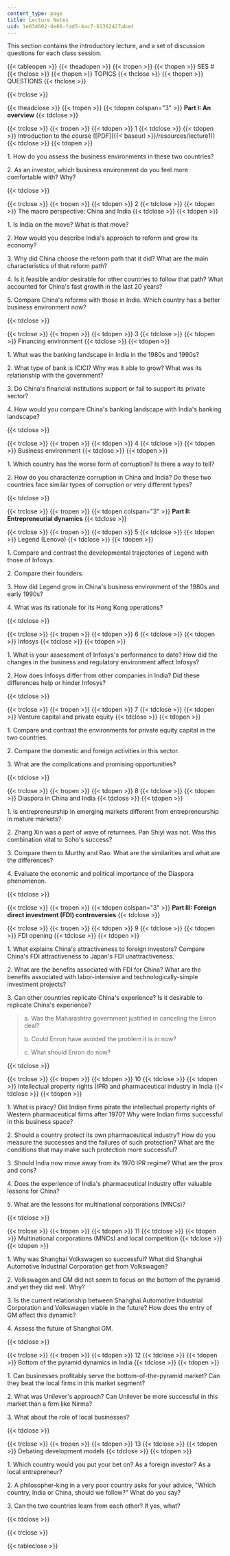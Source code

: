 ```yaml
---
content_type: page
title: Lecture Notes
uid: 1e034602-4e06-fad5-4ac7-61362427abad
---
```


This section contains the introductory lecture, and a set of discussion questions for each class session.

{{< tableopen >}}
{{< theadopen >}}
{{< tropen >}}
{{< thopen >}}
SES #
{{< thclose >}}
{{< thopen >}}
TOPICS
{{< thclose >}}
{{< thopen >}}
QUESTIONS
{{< thclose >}}

{{< trclose >}}

{{< theadclose >}}
{{< tropen >}}
{{< tdopen colspan="3" >}}
**Part I: An overview**
{{< tdclose >}}

{{< trclose >}}
{{< tropen >}}
{{< tdopen >}}
1
{{< tdclose >}}
{{< tdopen >}}
Introduction to the course ([PDF]({{< baseurl >}}/resources/lecture1))
{{< tdclose >}}
{{< tdopen >}}


1\. How do you assess the business environments in these two countries?

2\. As an investor, which business environment do you feel more comfortable with? Why?


{{< tdclose >}}

{{< trclose >}}
{{< tropen >}}
{{< tdopen >}}
2
{{< tdclose >}}
{{< tdopen >}}
The macro perspective: China and India
{{< tdclose >}}
{{< tdopen >}}


1\. Is India on the move? What is that move?

2\. How would you describe India's approach to reform and grow its economy?

3\. Why did China choose the reform path that it did? What are the main characteristics of that reform path?

4\. Is it feasible and/or desirable for other countries to follow that path? What accounted for China's fast growth in the last 20 years?

5\. Compare China's reforms with those in India. Which country has a better business environment now?


{{< tdclose >}}

{{< trclose >}}
{{< tropen >}}
{{< tdopen >}}
3
{{< tdclose >}}
{{< tdopen >}}
Financing environment
{{< tdclose >}}
{{< tdopen >}}


1\. What was the banking landscape in India in the 1980s and 1990s?

2\. What type of bank is ICICI? Why was it able to grow? What was its relationship with the government?

3\. Do China's financial institutions support or fail to support its private sector?

4\. How would you compare China's banking landscape with India's banking landscape?


{{< tdclose >}}

{{< trclose >}}
{{< tropen >}}
{{< tdopen >}}
4
{{< tdclose >}}
{{< tdopen >}}
Business environment
{{< tdclose >}}
{{< tdopen >}}


1\. Which country has the worse form of corruption? Is there a way to tell?

2\. How do you characterize corruption in China and India? Do these two countries face similar types of corruption or very different types?


{{< tdclose >}}

{{< trclose >}}
{{< tropen >}}
{{< tdopen colspan="3" >}}
**Part II: Entrepreneurial dynamics**
{{< tdclose >}}

{{< trclose >}}
{{< tropen >}}
{{< tdopen >}}
5
{{< tdclose >}}
{{< tdopen >}}
Legend (Lenovo)
{{< tdclose >}}
{{< tdopen >}}


1\. Compare and contrast the developmental trajectories of Legend with those of Infosys.

2\. Compare their founders.

3\. How did Legend grow in China's business environment of the 1980s and early 1990s?

4\. What was its rationale for its Hong Kong operations?


{{< tdclose >}}

{{< trclose >}}
{{< tropen >}}
{{< tdopen >}}
6
{{< tdclose >}}
{{< tdopen >}}
Infosys
{{< tdclose >}}
{{< tdopen >}}


1\. What is your assessment of Infosys's performance to date? How did the changes in the business and regulatory environment affect Infosys?

2\. How does Infosys differ from other companies in India? Did these differences help or hinder Infosys?


{{< tdclose >}}

{{< trclose >}}
{{< tropen >}}
{{< tdopen >}}
7
{{< tdclose >}}
{{< tdopen >}}
Venture capital and private equity
{{< tdclose >}}
{{< tdopen >}}


1\. Compare and contrast the environments for private equity capital in the two countries.

2\. Compare the domestic and foreign activities in this sector.

3\. What are the complications and promising opportunities?


{{< tdclose >}}

{{< trclose >}}
{{< tropen >}}
{{< tdopen >}}
8
{{< tdclose >}}
{{< tdopen >}}
Diaspora in China and India
{{< tdclose >}}
{{< tdopen >}}


1\. Is entrepreneurship in emerging markets different from entrepreneurship in mature markets?

2\. Zhang Xin was a part of wave of returnees. Pan Shiyi was not. Was this combination vital to Soho's success?

3\. Compare them to Murthy and Rao. What are the similarities and what are the differences?

4\. Evaluate the economic and political importance of the Diaspora phenomenon.


{{< tdclose >}}

{{< trclose >}}
{{< tropen >}}
{{< tdopen colspan="3" >}}
**Part III: Foreign direct investment (FDI) controversies**
{{< tdclose >}}

{{< trclose >}}
{{< tropen >}}
{{< tdopen >}}
9
{{< tdclose >}}
{{< tdopen >}}
FDI opening
{{< tdclose >}}
{{< tdopen >}}


1\. What explains China's attractiveness to foreign investors? Compare China's FDI attractiveness to Japan's FDI unattractiveness.

2\. What are the benefits associated with FDI for China? What are the benefits associated with labor-intensive and technologically-simple investment projects?

3\. Can other countries replicate China's experience? Is it desirable to replicate China's experience?

> a. Was the Maharashtra government justified in canceling the Enron deal?
> 
> b. Could Enron have avoided the problem it is in now?
> 
> c. What should Enron do now?


{{< tdclose >}}

{{< trclose >}}
{{< tropen >}}
{{< tdopen >}}
10
{{< tdclose >}}
{{< tdopen >}}
Intellectual property rights (IPR) and pharmaceutical industry in India
{{< tdclose >}}
{{< tdopen >}}


1\. What is piracy? Did Indian firms pirate the intellectual property rights of Western pharmaceutical firms after 1970? Why were Indian firms successful in this business space?

2\. Should a country protect its own pharmaceutical industry? How do you measure the successes and the failures of such protection? What are the conditions that may make such protection more successful?

3\. Should India now move away from its 1970 IPR regime? What are the pros and cons?

4\. Does the experience of India's pharmaceutical industry offer valuable lessons for China?

5\. What are the lessons for multinational corporations (MNCs)?


{{< tdclose >}}

{{< trclose >}}
{{< tropen >}}
{{< tdopen >}}
11
{{< tdclose >}}
{{< tdopen >}}
Multinational corporations (MNCs) and local competition
{{< tdclose >}}
{{< tdopen >}}


1\. Why was Shanghai Volkswagen so successful? What did Shanghai Automotive Industrial Corporation get from Volkswagen?

2\. Volkswagen and GM did not seem to focus on the bottom of the pyramid and yet they did well. Why?

3\. Is the current relationship between Shanghai Automotive Industrial Corporation and Volkswagen viable in the future? How does the entry of GM affect this dynamic?

4\. Assess the future of Shanghai GM.


{{< tdclose >}}

{{< trclose >}}
{{< tropen >}}
{{< tdopen >}}
12
{{< tdclose >}}
{{< tdopen >}}
Bottom of the pyramid dynamics in India
{{< tdclose >}}
{{< tdopen >}}


1\. Can businesses profitably serve the bottom-of-the-pyramid market? Can they beat the local firms in this market segment?

2\. What was Unilever's approach? Can Unilever be more successful in this market than a firm like Nirma?

3\. What about the role of local businesses?


{{< tdclose >}}

{{< trclose >}}
{{< tropen >}}
{{< tdopen >}}
13
{{< tdclose >}}
{{< tdopen >}}
Debating development models
{{< tdclose >}}
{{< tdopen >}}


1\. Which country would you put your bet on? As a foreign investor? As a local entrepreneur?

2\. A philosopher-king in a very poor country asks for your advice, "Which country, India or China, should we follow?" What do you say?

3\. Can the two countries learn from each other? If yes, what?


{{< tdclose >}}

{{< trclose >}}

{{< tableclose >}}